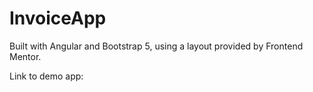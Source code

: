 # InvoiceApp

Built with Angular and Bootstrap 5, using a layout provided by Frontend Mentor.

Link to demo app:

